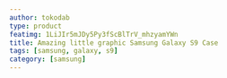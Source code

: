 ```yaml
---
author: tokodab
type: product
featimg: 1LiJIr5mJDy5Py3fScBlTrV_mhzyamYWn
title: Amazing little graphic Samsung Galaxy S9 Case
tags: [samsung, galaxy, s9]
category: [samsung]
---
```

